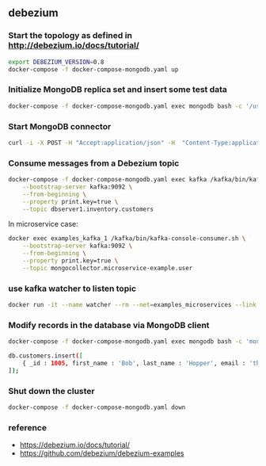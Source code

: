 ## debezium

### Start the topology as defined in http://debezium.io/docs/tutorial/

```sh
export DEBEZIUM_VERSION=0.8
docker-compose -f docker-compose-mongodb.yaml up
```

### Initialize MongoDB replica set and insert some test data

```sh
docker-compose -f docker-compose-mongodb.yaml exec mongodb bash -c '/usr/local/bin/init-inventory.sh'
```

### Start MongoDB connector

```sh
curl -i -X POST -H "Accept:application/json" -H  "Content-Type:application/json" http://localhost:8083/connectors/ -d @register-mongodb.json
```

### Consume messages from a Debezium topic

```sh
docker-compose -f docker-compose-mongodb.yaml exec kafka /kafka/bin/kafka-console-consumer.sh \
    --bootstrap-server kafka:9092 \
    --from-beginning \
    --property print.key=true \
    --topic dbserver1.inventory.customers
```

In microservice case:

```sh
docker exec examples_kafka_1 /kafka/bin/kafka-console-consumer.sh \
    --bootstrap-server kafka:9092 \
    --from-beginning \
    --property print.key=true \
    --topic mongocollector.microservice-example.user
```

### use kafka watcher to listen topic

```sh
docker run -it --name watcher --rm --net=examples_microservices --link examples_zookeeper_1:zookeeper --link examples_kafka_1:kafka -e ZOOKEEPER_CONNECT=zookeeper:2181 -e KAFKA_BROKER=kafka:9092 debezium/kafka:0.9 watch-topic -a -k mongocollector.microservice-example.user
```

### Modify records in the database via MongoDB client

```sh
docker-compose -f docker-compose-mongodb.yaml exec mongodb bash -c 'mongo -u $MONGODB_USER -p $MONGODB_PASSWORD --authenticationDatabase admin inventory'

db.customers.insert([
    { _id : 1005, first_name : 'Bob', last_name : 'Hopper', email : 'thebob@example.com' }
]);
```

### Shut down the cluster

```sh
docker-compose -f docker-compose-mongodb.yaml down
```

### reference

- https://debezium.io/docs/tutorial/
- https://github.com/debezium/debezium-examples